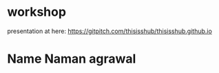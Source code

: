 # workshop

presentation at here: https://gitpitch.com/thisisshub/thisisshub.github.io

# Name Naman agrawal

